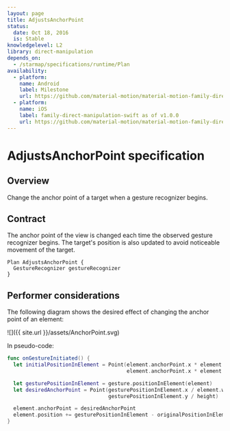 ```yaml
---
layout: page
title: AdjustsAnchorPoint
status:
  date: Oct 18, 2016
  is: Stable
knowledgelevel: L2
library: direct-manipulation
depends_on:
  - /starmap/specifications/runtime/Plan
availability:
  - platform:
    name: Android
    label: Milestone
    url: https://github.com/material-motion/material-motion-family-direct-manipulation-android/milestone/1
  - platform:
    name: iOS
    label: family-direct-manipulation-swift as of v1.0.0
    url: https://github.com/material-motion/material-motion-family-direct-manipulation-swift/releases/tag/v1.0.0
---
```


# AdjustsAnchorPoint specification

## Overview

Change the anchor point of a target when a gesture recognizer begins.

## Contract

The anchor point of the view is changed each time the observed gesture recognizer begins. The
target's position is also updated to avoid noticeable movement of the target.

```
Plan AdjustsAnchorPoint {
  GestureRecognizer gestureRecognizer
}
```

## Performer considerations

The following diagram shows the desired effect of changing the anchor point of an element:

![]({{ site.url }}/assets/AnchorPoint.svg)

In pseudo-code:

```swift
func onGestureInitiated() {
  let initialPositionInElement = Point(element.anchorPoint.x * element.width,
                                       element.anchorPoint.x * element.height)

  let gesturePositionInElement = gesture.positionInElement(element)
  let desiredAnchorPoint = Point(gesturePositionInElement.x / element.width,
                                 gesturePositionInElement.y / height)

  element.anchorPoint = desiredAnchorPoint
  element.position += gesturePositionInElement - originalPositionInElement
}
```
